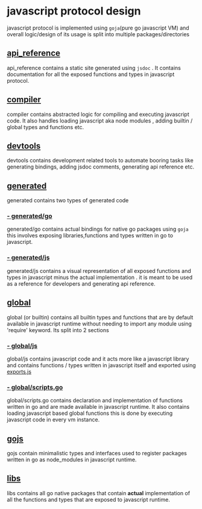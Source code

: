 # javascript protocol design

javascript protocol is implemented using `goja`(pure go javascript VM) and overall logic/design of its usage is split into multiple packages/directories

## [api_reference](./api_reference/)

api_reference contains a static site generated using `jsdoc` . It contains documentation for all the exposed functions and types in javascript protocol.

## [compiler](./compiler/)

compiler contains abstracted logic for compiling and executing javascript code. It also handles loading javascript aka node modules , adding builtin / global types and functions etc.

## [devtools](./devtools/README.md)

devtools contains development related tools to automate booring tasks like generating bindings, adding jsdoc comments, generating api reference etc.

## [generated](./generated/README.md)

generated contains two types of generated code 

### [- generated/go](./generated/go/)

generated/go contains actual bindings for native go packages using `goja` this involves exposing libraries,functions and types written in go to javascript.

### [- generated/js](./generated/js/)

generated/js contains a visual representation of all exposed functions and types in javascript minus the actual implementation . it is meant to be used as a reference for developers and generating api reference.

## [global](./global/)

global (or builtin) contains all builtin types and functions that are by default available in javascript runtime without needing to import any module using 'require' keyword. Its split into 2 sections

### [- global/js](./global/js/)

global/js contains javascript code and it acts more like a javascript library and contains functions / types written in javascript itself and exported using [exports.js](./global/exports.js)

### [- global/scripts.go](./global/scripts.go)

global/scripts.go contains declaration and implementation of functions written in go and are made available in javascript runtime. It also contains loading javascript based global functions this is done by executing javascript code in every vm instance.

## [gojs](./gojs/)

gojs contain minimalistic types and interfaces used to register packages written in go as node_modules in javascript runtime.

## [libs](./libs/)

libs contains all go native packages that contain **actual** implementation of all the functions and types that are exposed to javascript runtime.